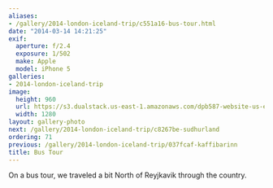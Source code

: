 ```yaml
---
aliases:
- /gallery/2014-london-iceland-trip/c551a16-bus-tour.html
date: "2014-03-14 14:21:25"
exif:
  aperture: f/2.4
  exposure: 1/502
  make: Apple
  model: iPhone 5
galleries:
- 2014-london-iceland-trip
image:
  height: 960
  url: https://s3.dualstack.us-east-1.amazonaws.com/dpb587-website-us-east-1/asset/gallery/2014-london-iceland-trip/c551a16-bus-tour~1280.jpg
  width: 1280
layout: gallery-photo
next: /gallery/2014-london-iceland-trip/c8267be-sudhurland
ordering: 71
previous: /gallery/2014-london-iceland-trip/037fcaf-kaffibarinn
title: Bus Tour
---
```


On a bus tour, we traveled a bit North of Reyjkavik through the country.
